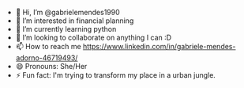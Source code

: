 - 👋 Hi, I’m @gabrielemendes1990
- 👀 I’m interested in financial planning
- 🌱 I’m currently learning python
- 💞️ I’m looking to collaborate on anything I can :D
- 📫 How to reach me https://www.linkedin.com/in/gabriele-mendes-adorno-46719493/
- 😄 Pronouns: She/Her
- ⚡ Fun fact: I'm trying to transform my place in a urban jungle.

<!---
gabrielemendes1990/gabrielemendes1990 is a ✨ special ✨ repository because its `README.md` (this file) appears on your GitHub profile.
You can click the Preview link to take a look at your changes.
--->
